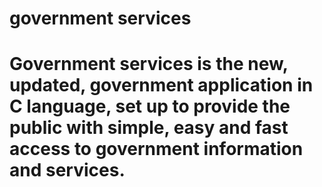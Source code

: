# government services
# Government services is the new, updated, government application in C language, set up to provide the public with simple, easy and fast access to government information and services.

